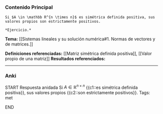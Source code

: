 ### Contenido Principal

```ad-proposition
Si $A \in \mathbb R^{n \times n}$ es simétrica definida positiva, sus valores propios son estrictamente positivos.
```

```ad-proof
*Ejercicio.*
```

**Tema:** [[Sistemas lineales y su solución numérica#1. Normas de vectores y de matrices.]]

**Definiciones referenciadas:** [[Matriz simétrica definida positiva]], [[Valor propio de una matriz]]
**Resultados referenciados:**

---
### Anki

START
Respuesta anidada
Si $A \in \mathbb R^{n \times n}$ {{c1::es simétrica definida positiva}}, sus valores propios {{c2::son estrictamente positivos}}.
Tags: met
<!--ID: 1735044171433-->
END
